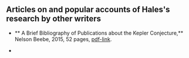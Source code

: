 ## Articles on and popular accounts of Hales's research by other writers

+ ** A Brief Bibliography of Publications about the Kepler Conjecture,** Nelson Beebe, 2015, 52 pages, [pdf-link](http://www.netlib.org/tex/bib/kepler.pdf).

+ 